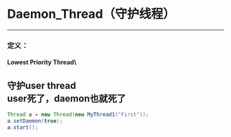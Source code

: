 # Daemon_Thread（守护线程）
---
### 定义：
#### Lowest Priority Thread\
守护user thread\
user死了，daemon也就死了
---
```java
Thread a = new Thread(new MyThread1("First"));
a.setDaemon(true);
a.start();
```
